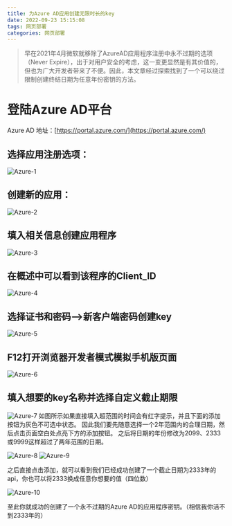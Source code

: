 ```yaml
---
title: 为Azure AD应用创建无限时长的key
date: 2022-09-23 15:15:08
tags: 网页部署 
categories: 网页部署
---
```


> 早在2021年4月微软就移除了AzureAD应用程序注册中永不过期的选项（Never Expire），出于对用户安全的考虑，这一变更显然是有其价值的，但也为广大开发者带来了不便。因此，本文章经过探索找到了一个可以绕过限制创建终结日期为任意年份密钥的方法。

# 登陆Azure AD平台

Azure AD 地址：[https://portal.azure.com/](https://portal.azure.com/)

## 选择应用注册选项：

![Azure-1](https://cdn.dmnb.cf/gh/zzy-ac/My-Selves-Cloud@main/images/hexo-plus-plus/1663918066000.png)
## 创建新的应用：

![Azure-2](https://cdn.dmnb.cf/gh/zzy-ac/My-Selves-Cloud@main/images/hexo-plus-plus/Azure-2.webp)
## 填入相关信息创建应用程序

![Azure-3](https://cdn.dmnb.cf/gh/zzy-ac/My-Selves-Cloud@main/images/hexo-plus-plus/Azure-3.webp)
## 在概述中可以看到该程序的Client_ID

![Azure-4](https://cdn.dmnb.cf/gh/zzy-ac/My-Selves-Cloud@main/images/hexo-plus-plus/Azure-4.webp)
## 选择证书和密码—>新客户端密码创建key

![Azure-5](https://cdn.dmnb.cf/gh/zzy-ac/My-Selves-Cloud@main/images/hexo-plus-plus/Azure-5.webp)
## F12打开浏览器开发者模式模拟手机版页面

![Azure-6](https://cdn.dmnb.cf/gh/zzy-ac/My-Selves-Cloud@main/images/hexo-plus-plus/Azure-6.webp)

## 填入想要的key名称并选择自定义截止期限

![Azure-7](https://cdn.dmnb.cf/gh/zzy-ac/My-Selves-Cloud@main/images/hexo-plus-plus/Azure-7.webp)
如图所示如果直接填入超范围的时间会有红字提示，并且下面的添加按钮为灰色不可选中状态。
因此我们要先随意选择一个2年范围内的合理日期，然后点击页面空白处点亮下方的添加按钮。
之后将日期的年份修改为2099、2333或9999这样超过了两年范围的日期。

![Azure-8](https://cdn.dmnb.cf/gh/zzy-ac/My-Selves-Cloud@main/images/hexo-plus-plus/Azure-8.webp)
![Azure-9](https://cdn.dmnb.cf/gh/zzy-ac/My-Selves-Cloud@main/images/hexo-plus-plus/Azure-9.webp)

之后直接点击添加，就可以看到我们已经成功创建了一个截止日期为2333年的api，你也可以将2333换成任意你想要的值（四位数）

![Azure-10](https://cdn.dmnb.cf/gh/zzy-ac/My-Selves-Cloud@main/images/hexo-plus-plus/Azure-10.webp)

至此你就成功的创建了一个永不过期的Azure AD的应用程序密钥。（相信我你活不到2333年的）